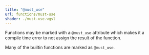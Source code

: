 ```yaml
---
title: "@must_use"
url: functions/must-use
shader: ./must-use.wgsl
---
```


Functions may be marked with a `@must_use` attribute which makes it a
compile time error to not assign the result of the function.

Many of the builtin functions are marked as `@must_use`.
